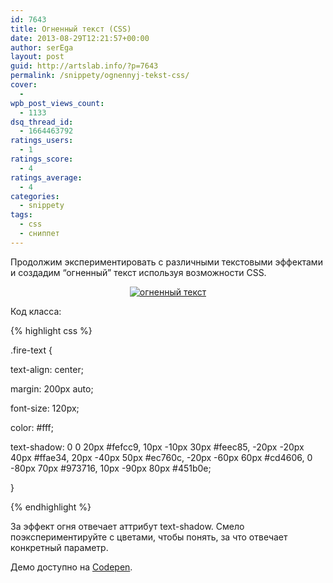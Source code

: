 ```yaml
---
id: 7643
title: Огненный текст (CSS)
date: 2013-08-29T12:21:57+00:00
author: serEga
layout: post
guid: http://artslab.info/?p=7643
permalink: /snippety/ognennyj-tekst-css/
cover:
  -
wpb_post_views_count:
  - 1133
dsq_thread_id:
  - 1664463792
ratings_users:
  - 1
ratings_score:
  - 4
ratings_average:
  - 4
categories:
  - snippety
tags:
  - css
  - сниппет
---
```

Продолжим экспериментировать с различными текстовыми эффектами и создадим &#8220;огненный&#8221; текст используя возможности CSS.

<center>
  <a href="http://googledrive.com/host/0B9lHVSSSdxdxd0hjdUdmRzY3Tjg/ognenii_tekst.png"><img src="http://googledrive.com/host/0B9lHVSSSdxdxd0hjdUdmRzY3Tjg/ognenii_tekst-300x173.png" alt="огненный текст" class="aligncenter size-medium wp-image-7644" srcset="http://googledrive.com/host/0B9lHVSSSdxdxd0hjdUdmRzY3Tjg/ognenii_tekst-300x173.png 300w, http://googledrive.com/host/0B9lHVSSSdxdxd0hjdUdmRzY3Tjg/ognenii_tekst.png 780w" sizes="(max-width: 300px) 100vw, 300px" /></a>
</center>



<!--more-->

Код класса:

{% highlight css %}

.fire-text {

text-align: center;

margin: 200px auto;

font-size: 120px;

color: #fff;

text-shadow: 0 0 20px #fefcc9, 10px -10px 30px #feec85, -20px -20px 40px #ffae34, 20px -40px 50px #ec760c, -20px -60px 60px #cd4606, 0 -80px 70px #973716, 10px -90px 80px #451b0e;

}

{% endhighlight %}

За эффект огня отвечает аттрибут text-shadow. Смело поэкспериментируйте с цветами, чтобы понять, за что отвечает конкретный параметр.

Демо доступно на <a href="http://codepen.io/4gray/pen/pcgde" target="_blank">Codepen</a>.